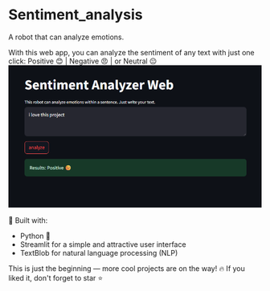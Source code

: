# Sentiment_analysis
A robot that can analyze emotions.

With this web app, you can analyze the sentiment of any text with just one click:
Positive 😊 | Negative 😠 | or Neutral 😐
<img src="preview.png" alt="EyeYOLO Demo" width="600"/>


📌 Built with:
- Python 🐍
- Streamlit for a simple and attractive user interface
- TextBlob for natural language processing (NLP)

This is just the beginning — more cool projects are on the way! 
🔥 If you liked it, don't forget to star ⭐

